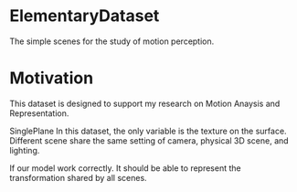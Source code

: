 ElementaryDataset
=================

The simple scenes for the study of motion perception.

Motivation
===============
This dataset is designed to support my research on Motion Anaysis and Representation. 


SinglePlane
  In this dataset, the only variable is the texture on the surface. Different scene share the same setting of camera, physical 3D scene, and lighting. 
  
  If our model work correctly. It should be able to represent the transformation shared by all scenes. 
  